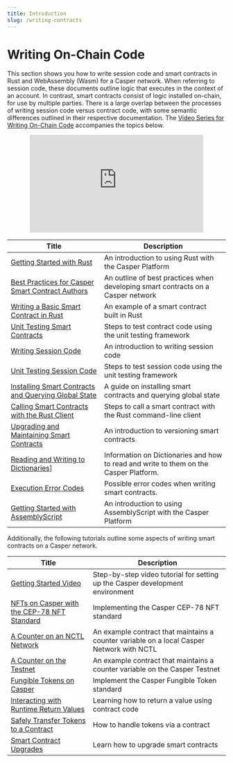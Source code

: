 ```yaml
---
title: Introduction
slug: /writing-contracts
---
```


# Writing On-Chain Code

This section shows you how to write session code and smart contracts in Rust and WebAssembly (Wasm) for a Casper network. When referring to session code, these documents outline logic that executes in the context of an account. In contrast, smart contracts consist of logic installed on-chain, for use by multiple parties. There is a large overlap between the processes of writing session code versus contract code, with some semantic differences outlined in their respective documentation. The [Video Series for Writing On-Chain Code](https://www.youtube.com/playlist?list=PL8oWxbJ-csEqi5FP87EJZViE2aLz6X1Mj) accompanies the topics below.

<p align="center">
<iframe width="400" height="225" src="https://www.youtube.com/embed?v=q5nW4MUT8q4&list=PL8oWxbJ-csEqi5FP87EJZViE2aLz6X1Mj&index=1" position="middle" frameborder="0" allow="accelerometer; clipboard-write; encrypted-media; gyroscope; picture-in-picture" allowfullscreen></iframe>
</p>

| Title                                       | Description                     |
| ------------------------------------------- | ------------------------------- |
|[Getting Started with Rust](/dapp-dev-guide/writing-contracts/getting-started.md)| An introduction to using Rust with the Casper Platform|
|[Best Practices for Casper Smart Contract Authors](/dapp-dev-guide/writing-contracts/best-practices.md)| An outline of best practices when developing smart contracts on a Casper network|
|[Writing a Basic Smart Contract in Rust](/dapp-dev-guide/writing-contracts/rust-contracts.md)   | An example of a smart contract built in Rust|
|[Unit Testing Smart Contracts](/dapp-dev-guide/writing-contracts/testing-contracts.md)      | Steps to test contract code using the unit testing framework|
|[Writing Session Code](/dapp-dev-guide/writing-contracts/session-code.md)      | An introduction to writing session code|
|[Unit Testing Session Code](/dapp-dev-guide/writing-contracts/testing-session-code.md)      | Steps to test session code using the unit testing framework|
|[Installing Smart Contracts and Querying Global State](/dapp-dev-guide/writing-contracts/installing-contracts.md)| A guide on installing smart contracts and querying global state        |
|[Calling Smart Contracts with the Rust Client](/dapp-dev-guide/writing-contracts/calling-contracts.md)| Steps to call a smart contract with the Rust command-line client|
|[Upgrading and Maintaining Smart Contracts](/dapp-dev-guide/writing-contracts/upgrading-contracts.md)| An introduction to versioning smart contracts|
|[Reading and Writing to Dictionaries](/dapp-dev-guide/writing-contracts/dictionaries.md)]| Information on Dictionaries and how to read and write to them on the Casper Platform.|
|[Execution Error Codes](/dapp-dev-guide/writing-contracts/execution-error-codes.md)|Possible error codes when writing smart contracts.|
|[Getting Started with AssemblyScript](/dapp-dev-guide/writing-contracts/assembly-script.md) | An introduction to using AssemblyScript with the Casper Platform |

Additionally, the following tutorials outline some aspects of writing smart contracts on a Casper network.

| Title                                                       | Description                                                      |
| ----------------------------------------------------------- | ---------------------------------------------------------------- |
|[Getting Started Video](/dapp-dev-guide/tutorials/getting-started-tutorial.md) | Step-by-step video tutorial for setting up the Casper development environment |
|[NFTs on Casper with the CEP-78 NFT Standard](https://github.com/casper-ecosystem/cep-78-enhanced-nft/blob/dev/README.md) | Implementing the Casper CEP-78 NFT standard     |
|[A Counter on an NCTL Network](/dapp-dev-guide/tutorials/counter/index.md)             | An example contract that maintains a counter variable on a local Casper Network with NCTL     |
|[A Counter on the Testnet](/dapp-dev-guide/tutorials/counter-testnet/index.md)         | An example contract that maintains a counter variable on the Casper Testnet                   |
|[Fungible Tokens on Casper](https://github.com/casper-ecosystem/erc20/blob/master/docs/TUTORIAL.md)              | Implement the Casper Fungible Token standard                         |
|[Interacting with Runtime Return Values](/dapp-dev-guide/tutorials/return-values-tutorial.md)| Learning how to return a value using contract code         |
|[Safely Transfer Tokens to a Contract](/dapp-dev-guide/tutorials/transfer-token-to-contract.md) | How to handle tokens via a contract                     |
|[Smart Contract Upgrades](/dapp-dev-guide/tutorials/upgrade-contract.md)               | Learn how to upgrade smart contracts                             |
<!-- TODO refresh these tutorials and re-enable the links.
|[Key-Value Storage with Casper DSL](/dapp-dev-guide/tutorials/kv-storage-tutorial.md)  | Design a simple contract to store a value and use the Casper DSL |
|[Multi-Signatures and Key Recovery](/dapp-dev-guide/tutorials/multi-sig/index.md)      | Learn to sign transactions with multiple keys                    | -->

